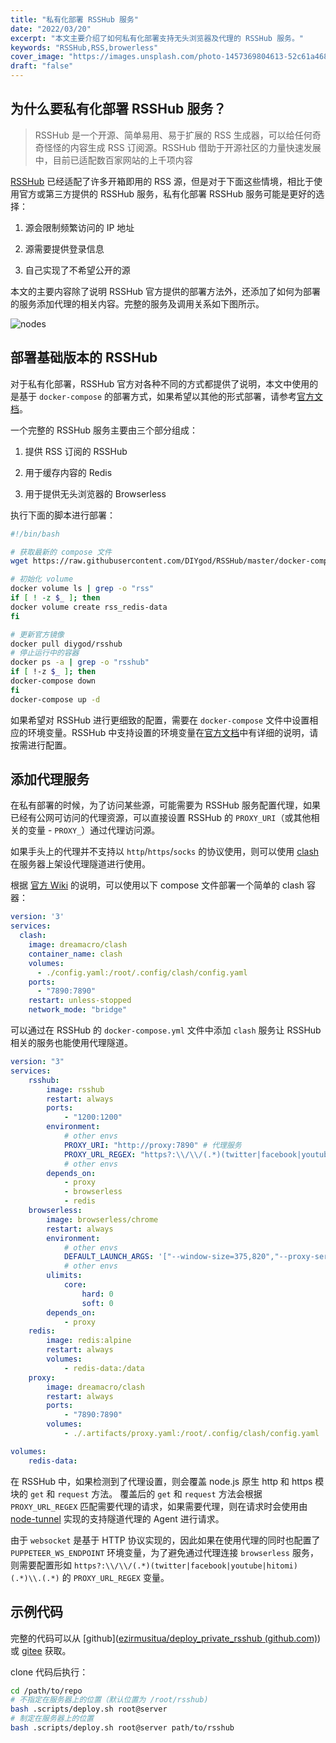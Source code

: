 ```yaml
---
title: "私有化部署 RSSHub 服务" 
date: "2022/03/20"
excerpt: "本文主要介绍了如何私有化部署支持无头浏览器及代理的 RSSHub 服务。"
keywords: "RSSHub,RSS,browerless"
cover_image: "https://images.unsplash.com/photo-1457369804613-52c61a468e7d?ixlib=rb-1.2.1&ixid=MnwxMjA3fDB8MHxwaG90by1wYWdlfHx8fGVufDB8fHx8&auto=format&fit=crop&w=3270&q=80"
draft: "false"
---
```


## 为什么要私有化部署 RSSHub 服务？

> RSSHub 是一个开源、简单易用、易于扩展的 RSS 生成器，可以给任何奇奇怪怪的内容生成 RSS 订阅源。RSSHub 借助于开源社区的力量快速发展中，目前已适配数百家网站的上千项内容

[RSSHub](https://docs.rsshub.app/) 已经适配了许多开箱即用的 RSS 源，但是对于下面这些情境，相比于使用官方或第三方提供的 RSSHub 服务，私有化部署 RSSHub 服务可能是更好的选择：

1. 源会限制频繁访问的 IP 地址

2. 源需要提供登录信息

3. 自己实现了不希望公开的源

本文的主要内容除了说明 RSSHub 官方提供的部署方法外，还添加了如何为部署的服务添加代理的相关内容。完整的服务及调用关系如下图所示。

![nodes](/images/deploy_private_rsshub/nodes.svg)

## 部署基础版本的 RSSHub

对于私有化部署，RSSHub 官方对各种不同的方式都提供了说明，本文中使用的是基于 `docker-compose` 的部署方式，如果希望以其他的形式部署，请参考[官方文档](https://docs.rsshub.app/install)。

一个完整的 RSSHub 服务主要由三个部分组成：

1. 提供 RSS 订阅的 RSSHub

2. 用于缓存内容的 Redis

3. 用于提供无头浏览器的 Browserless

执行下面的脚本进行部署：

```bash
#!/bin/bash

# 获取最新的 compose 文件
wget https://raw.githubusercontent.com/DIYgod/RSSHub/master/docker-compose.yml

# 初始化 volume
docker volume ls | grep -o "rss"
if [ ! -z $_ ]; then 
docker volume create rss_redis-data
fi

# 更新官方镜像
docker pull diygod/rsshub
# 停止运行中的容器
docker ps -a | grep -o "rsshub"
if [ !-z $_ ]; then
docker-compose down
fi
docker-compose up -d
```

如果希望对 RSSHub 进行更细致的配置，需要在 `docker-compose` 文件中设置相应的环境变量。RSSHub 中支持设置的环境变量在[官方文档](https://docs.rsshub.app/install/#pei-zhi)中有详细的说明，请按需进行配置。

## 添加代理服务

在私有部署的时候，为了访问某些源，可能需要为 RSSHub 服务配置代理，如果已经有公网可访问的代理资源，可以直接设置 RSSHub 的 `PROXY_URI`（或其他相关的变量 - `PROXY_`）通过代理访问源。

如果手头上的代理并不支持以 `http`/`https`/`socks` 的协议使用，则可以使用 [clash](https://github.com/Dreamacro/clash) 在服务器上架设代理隧道进行使用。

根据 [官方 Wiki](https://github.com/Dreamacro/clash/wiki/clash-as-a-daemon#docker) 的说明，可以使用以下 compose 文件部署一个简单的 clash 容器：

```yaml
version: '3'
services:
  clash:
    image: dreamacro/clash
    container_name: clash
    volumes:
      - ./config.yaml:/root/.config/clash/config.yaml
    ports:
      - "7890:7890"
    restart: unless-stopped
    network_mode: "bridge"
```

可以通过在 RSSHub 的 `docker-compose.yml` 文件中添加 `clash` 服务让 RSSHub 相关的服务也能使用代理隧道。

```yaml
version: "3"
services:
    rsshub:
        image: rsshub
        restart: always
        ports:
            - "1200:1200"
        environment:
            # other envs
            PROXY_URI: "http://proxy:7890" # 代理服务
            PROXY_URL_REGEX: "https?:\\/\\/(.*)(twitter|facebook|youtube|hitomi)(.*)\\.(.*)"
            # other envs
        depends_on:
            - proxy
            - browserless
            - redis
    browserless:
        image: browserless/chrome
        restart: always
        environment:
            # other envs
            DEFAULT_LAUNCH_ARGS: '["--window-size=375,820","--proxy-server=http://proxy:7890"]' # 代理服务 
            # other envs
        ulimits:
            core:
                hard: 0
                soft: 0
        depends_on:
            - proxy
    redis:
        image: redis:alpine
        restart: always
        volumes:
            - redis-data:/data
    proxy:
        image: dreamacro/clash
        restart: always
        ports:
            - "7890:7890"
        volumes:
            - ./.artifacts/proxy.yaml:/root/.config/clash/config.yaml

volumes:
    redis-data:
```

在 RSSHub 中，如果检测到了代理设置，则会覆盖 node.js 原生 http 和 https 模块的 `get` 和 `request` 方法。
覆盖后的 `get` 和 `request` 方法会根据 `PROXY_URL_REGEX` 匹配需要代理的请求，如果需要代理，则在请求时会使用由 [node-tunnel](https://github.com/koichik/node-tunnel) 实现的支持隧道代理的 Agent 进行请求。

由于 `websocket` 是基于 HTTP 协议实现的，因此如果在使用代理的同时也配置了 `PUPPETEER_WS_ENDPOINT` 环境变量，为了避免通过代理连接 `browserless` 服务，则需要配置形如 `https?:\\/\\/(.*)(twitter|facebook|youtube|hitomi)(.*)\\.(.*)` 的 `PROXY_URL_REGEX` 变量。

## 示例代码

完整的代码可以从 [github]([ezirmusitua/deploy_private_rsshub (github.com)](https://github.com/ezirmusitua/deploy_private_rsshub)) 或 [gitee](https://gitee.com/ezirmusitua/deploy_private_rsshub) 获取。

clone 代码后执行：

```bash
cd /path/to/repo
# 不指定在服务器上的位置（默认位置为 /root/rsshub)
bash .scripts/deploy.sh root@server
# 制定在服务器上的位置
bash .scripts/deploy.sh root@server path/to/rsshub
```
